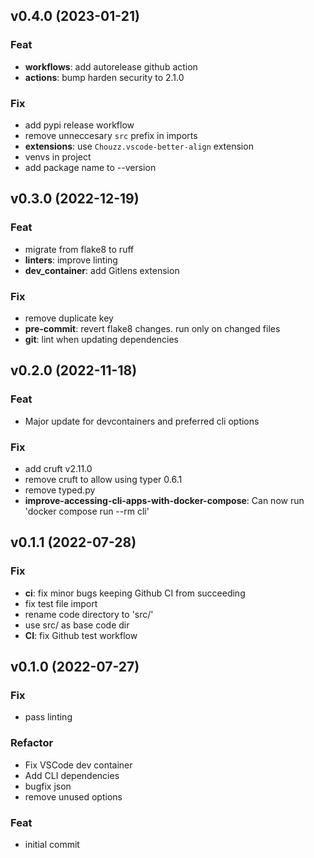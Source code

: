 ## v0.4.0 (2023-01-21)

### Feat

- **workflows**: add autorelease github action
- **actions**: bump harden security to 2.1.0

### Fix

- add pypi release workflow
- remove unneccesary `src` prefix in imports
- **extensions**: use `Chouzz.vscode-better-align` extension
- venvs in project
- add package name to --version

## v0.3.0 (2022-12-19)

### Feat

- migrate from flake8 to ruff
- **linters**: improve linting
- **dev_container**: add Gitlens extension

### Fix

- remove duplicate key
- **pre-commit**: revert flake8 changes. run only on changed files
- **git**: lint when updating dependencies

## v0.2.0 (2022-11-18)

### Feat

- Major update for devcontainers and preferred cli options

### Fix

- add cruft v2.11.0
- remove cruft to allow using typer 0.6.1
- remove typed.py
- **improve-accessing-cli-apps-with-docker-compose**: Can now run 'docker compose run --rm cli'

## v0.1.1 (2022-07-28)

### Fix

- **ci**: fix minor bugs keeping Github CI from succeeding
- fix test file import
- rename code directory to 'src/'
- use src/ as base code dir
- **CI**: fix Github test workflow

## v0.1.0 (2022-07-27)

### Fix

- pass linting

### Refactor

- Fix VSCode dev container
- Add CLI dependencies
- bugfix json
- remove unused options

### Feat

- initial commit
